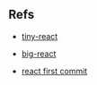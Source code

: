 ## Refs

- [tiny-react](https://github.com/hkjpotato/tiny-react)

- [big-react](https://github.com/BetaSu/big-react)

- [react first commit](https://github.com/facebook/react/tree/75897c2dcd1dd3a6ca46284dd37e13d22b4b16b4)
